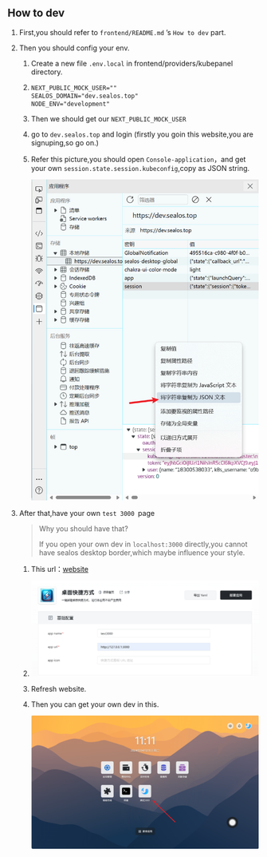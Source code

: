 ## How to dev

1. First,you should refer to `frontend/README.md` ’s `How to dev` part.

2. Then you should config your env.

   1. Create a new file `.env.local` in frontend/providers/kubepanel directory.

   2. ```
      NEXT_PUBLIC_MOCK_USER=""
      SEALOS_DOMAIN="dev.sealos.top"
      NODE_ENV="development"
      ```

   3.  Then we should get our `NEXT_PUBLIC_MOCK_USER`

      1. go to `dev.sealos.top`  and login (firstly you goin this website,you are signuping,so go on.)

      2. Refer this picture,you should open `Console-application`，and get your own `session.state.session.kubeconfig`,copy as JSON string.

         ![image-20240423105724369](https://raw.githubusercontent.com/mlhiter/typora-images/master/202404231101028.png)

3. After that,have your own `test 3000 `page

   > Why you should have that?
   >
   > If you open your own dev in `localhost:3000` directly,you cannot have sealos desktop border,which maybe influence your style.

   1. This url：[website](https://dev.sealos.top/?openapp=system-template%3FtemplateName%3Done-step-shortcuts)

   2. ![image-20240423111024336](https://raw.githubusercontent.com/mlhiter/typora-images/master/202404231110609.png)

   3. Refresh website.

   4. Then you can get your own dev in this.

      ![image-20240423111123308](https://raw.githubusercontent.com/mlhiter/typora-images/master/202404231111720.png)